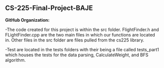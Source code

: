 ## CS-225-Final-Project-BAJE

<b>GitHub Organization:</b>
  
 -The code created for this project is within the src folder. FlightFinder.h and FLightFinder.cpp are the two main files in which our functions are located in. Other files in the src folder are files pulled from the cs225 library. 
 
 -Test are located in the tests folders with their being a file called tests_part1 which houses the tests for the data parsing, CalculateWeight, and BFS algorithm. 
